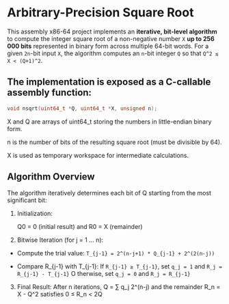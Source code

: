 # Arbitrary-Precision Square Root

This assembly x86-64 project implements an **iterative, bit-level algorithm** to compute the integer square root of a non-negative number `X` **up to 256 000 bits**  represented in binary form across multiple 64-bit words. For a given `2n`-bit input `X`, the algorithm computes an `n`-bit integer `Q` so that `Q^2 ≤ X < (Q+1)^2`.

## The implementation is exposed as a C-callable assembly function:

```c
void nsqrt(uint64_t *Q, uint64_t *X, unsigned n);
```

X and Q are arrays of uint64_t storing the numbers in little-endian binary form.

n is the number of bits of the resulting square root (must be divisible by 64).

X is used as temporary workspace for intermediate calculations.

## Algorithm Overview

The algorithm iteratively determines each bit of Q starting from the most significant bit:

1. Initialization:
  
   Q0 = 0 (initial result) and R0 = X (remainder)

2. Bitwise Iteration (for j = 1 … n):
  - Compute the trial value:
  `T_{j-1} = 2^(n-j+1) * Q_{j-1} + 2^(2(n-j))`

  - Compare R_{j-1} with T_{j-1}:
    If `R_{j-1} ≥ T_{j-1}`, set `q_j = 1` and `R_j = R_{j-1} - T_{j-1}` O
    therwise, set `q_j = 0` and `R_j = R_{j-1}`
  
3. Final Result:
After n iterations, Q = ∑ q_j 2^(n-j) and the remainder R_n = X - Q^2 satisfies 0 ≤ R_n < 2Q


